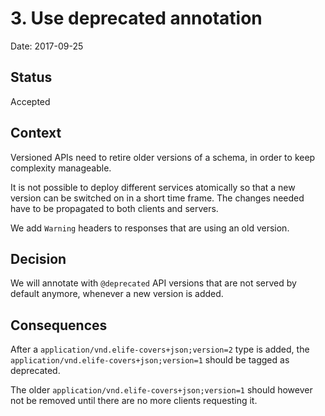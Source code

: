 # 3. Use deprecated annotation

Date: 2017-09-25

## Status

Accepted

## Context

Versioned APIs need to retire older versions of a schema, in order to keep complexity manageable.

It is not possible to deploy different services atomically so that a new version can be switched on in a short time frame. The changes needed have to be propagated to both clients and servers.

We add `Warning` headers to responses that are using an old version.

## Decision

We will annotate with `@deprecated` API versions that are not served by default anymore, whenever a new version is added.

## Consequences

After a `application/vnd.elife-covers+json;version=2` type is added, the `application/vnd.elife-covers+json;version=1` should be tagged as deprecated.

The older `application/vnd.elife-covers+json;version=1` should however not be removed until there are no more clients requesting it.
